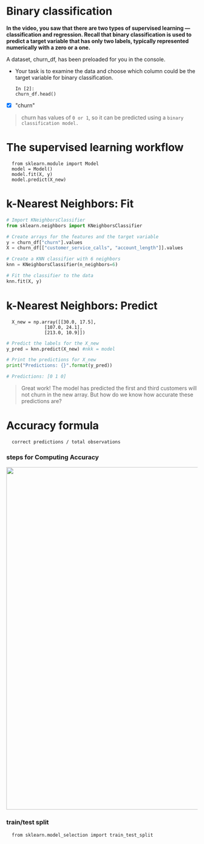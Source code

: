 # Binary classification
**In the video, you saw that there are two types of supervised learning — classification and regression. Recall that binary classification is used to predict a target variable that has only two labels, typically represented numerically with a zero or a one.**

A dataset, churn_df, has been preloaded for you in the console.
- Your task is to examine the data and choose which column could be the target variable for binary classification.

      In [2]:
      churn_df.head()
- [x] "churn"
> churn has values of `0 or 1`, so it can be predicted using a `binary classification model.`
# The supervised learning workflow
      from sklearn.module import Model
      model = Model()
      model.fit(X, y)
      model.predict(X_new)
# k-Nearest Neighbors: Fit
```py
# Import KNeighborsClassifier
from sklearn.neighbors import KNeighborsClassifier 

# Create arrays for the features and the target variable
y = churn_df["churn"].values
X = churn_df[["customer_service_calls", "account_length"]].values

# Create a KNN classifier with 6 neighbors
knn = KNeighborsClassifier(n_neighbors=6)

# Fit the classifier to the data
knn.fit(X, y)
```
# k-Nearest Neighbors: Predict
      X_new = np.array([[30.0, 17.5],
                  [107.0, 24.1],
                  [213.0, 10.9]])
```py
# Predict the labels for the X_new
y_pred = knn.predict(X_new) #nkk = model

# Print the predictions for X_new
print("Predictions: {}".format(y_pred)) 

# Predictions: [0 1 0]
```
> Great work! The model has predicted the first and third customers will not churn in the new array. But how do we know how accurate these predictions are?

# Accuracy formula
      correct predictions / total observations
### steps for Computing Accuracy
<img src="https://user-images.githubusercontent.com/51888893/212555714-6fa77413-c884-452a-9b32-1c4f9dae574f.png" width=900px>

### train/test split
      from sklearn.model_selection import train_test_split
